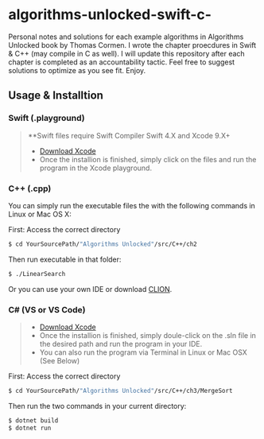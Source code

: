 # algorithms-unlocked-swift-c-
Personal notes and solutions for each example algorithms in Algorithms Unlocked book by Thomas Cormen. I wrote the chapter proecdures in Swift & C++ (may compile in C as well). I will update this repository after each chapter is completed as an accountability tactic. Feel free to suggest solutions to optimize as you see fit. Enjoy. 


## Usage & Installtion

### Swift (.playground)

> **Swift files require Swift Compiler Swift 4.X and Xcode 9.X+
> - [Download Xcode](https://developer.apple.com/xcode/)
> - Once the installion is finished, simply click on the files and run the program in the Xcode playground.

### C++ (.cpp)

You can simply run the executable files the with the following commands in Linux or Mac OS X:

First: Access the correct directory
```bash
$ cd YourSourcePath/"Algorithms Unlocked"/src/C++/ch2
```

Then run executable in that folder:

```bash
$ ./LinearSearch
```

Or you can use your own IDE or download [CLION](https://www.jetbrains.com/clion/download/).

### C# (VS or VS Code)

> - [Download Xcode](https://developer.apple.com/xcode/)
> - Once the installion is finished, simply doule-click on the .sln file in the desired path and run the program in your IDE.
> - You can also run the program via Terminal in Linux or Mac OSX (See Below)

First: Access the correct directory
```bash
$ cd YourSourcePath/"Algorithms Unlocked"/src/C++/ch3/MergeSort
```

Then run the two commands in your current directory:

```bash
$ dotnet build
$ dotnet run
```
